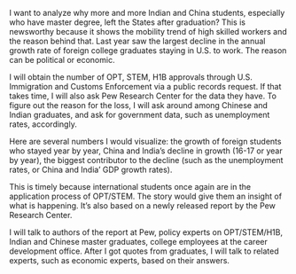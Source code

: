 I want to analyze why more and more Indian and China students, especially who have master degree, left the States after graduation? This is newsworthy because it shows the mobility trend of high skilled workers and the reason behind that. Last year saw the largest decline in the annual growth rate of foreign college graduates staying in U.S. to work. The reason can be political or economic.  

I will obtain the number of OPT, STEM, H1B approvals through U.S. Immigration and Customs Enforcement via a public records request. If that takes time, I will also ask Pew Research Center for the data they have. To figure out the reason for the loss, I will ask around among Chinese and Indian graduates, and ask for government data, such as unemployment rates, accordingly.  

Here are several numbers I would visualize: the growth of foreign students who stayed year by year, China and India’s decline in growth (16-17 or year by year), the biggest contributor to the decline (such as the unemployment rates, or China and India’ GDP growth rates).  

This is timely because international students once again are in the application process of OPT/STEM. The story would give them an insight of what is happening. It’s also based on a newly released report by the Pew Research Center.  

I will talk to authors of the report at Pew, policy experts on OPT/STEM/H1B, Indian and Chinese master graduates, college employees at the career development office. After I got quotes from graduates, I will talk to related experts, such as economic experts, based on their answers.  
